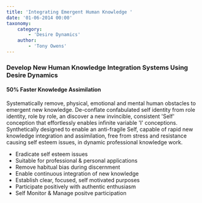 ```yaml
---
title: 'Integrating Emergent Human Knowledge '
date: '01-06-2014 00:00'
taxonomy:
    category:
        - 'Desire Dynamics'
    author:
        - 'Tony Owens'
---
```


### Develop New Human Knowledge Integration Systems Using Desire Dynamics
#### 50% Faster Knowledge Assimilation
Systematically remove, physical, emotional and mental human obstacles to emergent new knowledge. De-conflate confabulated self identity from role identity, role by role, an discover a new invincible, consistent 'Self' conception that effortlessly enables infinite variable 'I' conceptions.
Synthetically designed to enable an anti-fragile Self, capable of rapid new knowledge integration and assimilation, free from stress and resistance causing self esteem issues, in dynamic professional knowledge work.
* Eradicate self esteem issues
* Suitable for professional & personal applications
* Remove habitual bias during discernment
* Enable continuous integration of new knowledge
* Establish clear, focused, self motivated purposes
* Participate positively with authentic enthusiasm
* Self Monitor & Manage positve participation